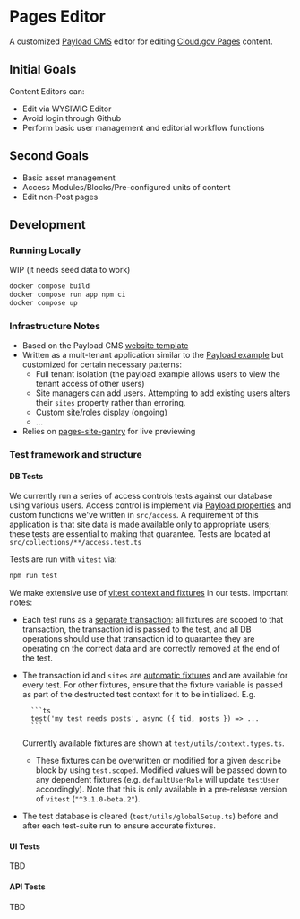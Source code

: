 # Pages Editor

A customized [Payload CMS](https://github.com/payloadcms/payload) editor for editing [Cloud.gov Pages](https://cloud.gov/pages) content.

## Initial Goals

Content Editors can:
- Edit via WYSIWIG Editor
- Avoid login through Github
- Perform basic user management and editorial workflow functions

## Second Goals
- Basic asset management
- Access Modules/Blocks/Pre-configured units of content
- Edit non-Post pages

## Development

### Running Locally

WIP (it needs seed data to work)

```sh
docker compose build
docker compose run app npm ci
docker compose up
```

### Infrastructure Notes
- Based on the Payload CMS [website template](https://github.com/payloadcms/payload/tree/main/templates/website)
- Written as a mult-tenant application similar to the [Payload example](https://github.com/payloadcms/payload/tree/main/examples/multi-tenant) but customized for certain necessary patterns:
  - Full tenant isolation (the payload example allows users to view the tenant access of other users)
  - Site managers can add users. Attempting to add existing users alters their `sites` property rather than erroring.
  - Custom site/roles display (ongoing)
  - ...
- Relies on [pages-site-gantry](https://github.com/cloud-gov/pages-site-gantry) for live previewing

### Test framework and structure

#### DB Tests
We currently run a series of access controls tests against our database using various users. Access control is implement via [Payload properties](https://payloadcms.com/docs/access-control/overview) and custom functions we've written in `src/access`. A requirement of this application is that site data is made available only to appropriate users; these tests are essential to making that guarantee. Tests are located at `src/collections/**/access.test.ts`

Tests are run with `vitest` via:

```sh
npm run test
```

We make extensive use of [vitest context and fixtures](https://vitest.dev/guide/test-context.html) in our tests. Important notes:
- Each test runs as a [separate transaction](test/utils/test.ts#L6-10): all fixtures are scoped to that transaction, the transaction id is passed to the test, and all DB operations should use that transaction id to guarantee they are operating on the correct data and are correctly removed at the end of the test.
- The transaction id and `sites` are [automatic fixtures](https://vitest.dev/guide/test-context.html#automatic-fixture) and are available for every test. For other fixtures, ensure that the fixture variable is passed as part of the destructed test context for it to be initialized. E.g.

        ```ts
        test('my test needs posts', async ({ tid, posts }) => ...
        ```

    Currently available fixtures are shown at `test/utils/context.types.ts`.
    - These fixtures can be overwritten or modified for a given `describe` block by using `test.scoped`. Modified values will be passed down to any dependent fixtures (e.g. `defaultUserRole` will update `testUser` accordingly). Note that this is only available in a pre-release version of `vitest` (`"^3.1.0-beta.2"`).
- The test database is cleared (`test/utils/globalSetup.ts`) before and after each  test-suite run to ensure accurate fixtures.

#### UI Tests
TBD

#### API Tests
TBD
